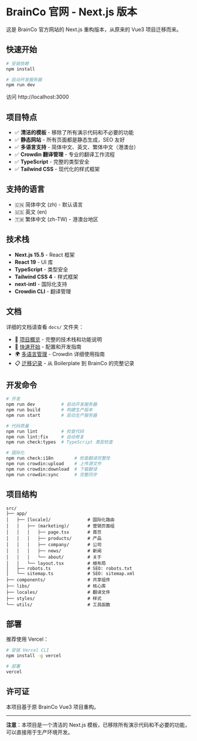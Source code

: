 # BrainCo 官网 - Next.js 版本

这是 BrainCo 官方网站的 Next.js 重构版本，从原来的 Vue3 项目迁移而来。

## 快速开始

```bash
# 安装依赖
npm install

# 启动开发服务器
npm run dev
```

访问 http://localhost:3000

## 项目特点

- ✅ **清洁的模板** - 移除了所有演示代码和不必要的功能
- ✅ **静态网站** - 所有页面都是静态生成，SEO 友好
- ✅ **多语言支持** - 简体中文、英文、繁体中文（港澳台）
- ✅ **Crowdin 翻译管理** - 专业的翻译工作流程
- ✅ **TypeScript** - 完整的类型安全
- ✅ **Tailwind CSS** - 现代化的样式框架

## 支持的语言

- 🇨🇳 简体中文 (zh) - 默认语言
- 🇺🇸 英文 (en)
- 🇹🇼 繁体中文 (zh-TW) - 港澳台地区

## 技术栈

- **Next.js 15.5** - React 框架
- **React 19** - UI 库
- **TypeScript** - 类型安全
- **Tailwind CSS 4** - 样式框架
- **next-intl** - 国际化支持
- **Crowdin CLI** - 翻译管理

## 文档

详细的文档请查看 `docs/` 文件夹：

- 📖 [项目概览](./docs/README.md) - 完整的技术栈和功能说明
- 🚀 [快速开始](./docs/SETUP.md) - 配置和开发指南
- 🌍 [多语言管理](./docs/CROWDIN_GUIDE.md) - Crowdin 详细使用指南
- 📋 [迁移记录](./docs/MIGRATION_SUMMARY.md) - 从 Boilerplate 到 BrainCo 的完整记录

## 开发命令

```bash
# 开发
npm run dev          # 启动开发服务器
npm run build        # 构建生产版本
npm run start        # 启动生产服务器

# 代码质量
npm run lint         # 检查代码
npm run lint:fix     # 自动修复
npm run check:types  # TypeScript 类型检查

# 国际化
npm run check:i18n        # 检查翻译完整性
npm run crowdin:upload    # 上传源文件
npm run crowdin:download  # 下载翻译
npm run crowdin:sync      # 完整同步
```

## 项目结构

```
src/
├── app/
│   ├── [locale]/              # 国际化路由
│   │   ├── (marketing)/       # 营销页面组
│   │   │   ├── page.tsx       # 首页
│   │   │   ├── products/      # 产品
│   │   │   ├── company/       # 公司
│   │   │   ├── news/          # 新闻
│   │   │   └── about/         # 关于
│   │   └── layout.tsx         # 根布局
│   ├── robots.ts              # SEO: robots.txt
│   └── sitemap.ts             # SEO: sitemap.xml
├── components/                # 共享组件
├── libs/                      # 核心库
├── locales/                   # 翻译文件
├── styles/                    # 样式
└── utils/                     # 工具函数
```

## 部署

推荐使用 Vercel：

```bash
# 安装 Vercel CLI
npm install -g vercel

# 部署
vercel
```

## 许可证

本项目基于原 BrainCo Vue3 项目重构。

---

**注意**：本项目是一个清洁的 Next.js 模板，已移除所有演示代码和不必要的功能，可以直接用于生产环境开发。
